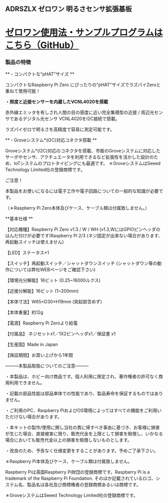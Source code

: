 <!--
---
name: ADRSZLX
class: board
type: other
formfactor: pHAT
manufacturer: BitTradeOne
description: ADRSZLX ゼロワン 明るさセンサ拡張基板
url: http://bit-trade-one.co.jp/product/module/adrszlx/
github: https://github.com/bit-trade-one/RasPi-Zero-One-Series/tree/master/2nd/ADRSZLX_Luminance_Sensor
buy: http://btoshop.jp/2018/08/20/4562469771878/
image: 'adrszlx.png'
pincount: 40
eeprom: no
power:
  '1':
  '2':
ground:
  '6':
  '9':
  '14':
  '20':
  '25':
  '30':
  '34':
  '39':
pin:
  '3':
    mode: i2c
  '5':
    mode: i2c
  '31':
    name: ShutDownSW
    mode: input
    active: low
  '37':
    name: StatusLED
    mode: output
    active: high
i2c:
  '0x00':
    name: device display name
    device: chip name
-->
ADRSZLX ゼロワン 明るさセンサ拡張基板
-----------------------
<!--
<img alt="WP-製品紹介M48-ADRSZLX-MAIN" class="alignnone size-full wp-image-7891" height="300" sizes="(max-width: 696px) 100vw, 696px" src="http://bit-trade-one.co.jp/wp/wp-content/uploads/2018/08/5c214ecdcbccea9e44bde2daeee34f33.png" srcset="http://bit-trade-one.co.jp/wp/wp-content/uploads/2018/08/5c214ecdcbccea9e44bde2daeee34f33.png 696w, http://bit-trade-one.co.jp/wp/wp-content/uploads/2018/08/5c214ecdcbccea9e44bde2daeee34f33-300x129.png 300w" width="696"/>

![WP-製品紹介M48-ADRSZLX-MAIN](data:image/svg+xml,%3Csvg%20xmlns=%22http://www.w3.org/2000/svg%22%20viewBox=%220%200%20696%20300%22%3E%3C/svg%3E)
============================================================================================================================================================================================================================================================================================================================================================================================================================================================================================================================================================================================================================
-->

**[ゼロワン使用法・サンプルプログラムはこちら（GitHub）](https://github.com/bit-trade-one/RasPi-Zero-One-Series)**
===========================================================================================

### 製品の特徴

**・コンパクトな”pHAT”サイズ   **

コンパクトなRaspberry Pi Zero にぴったりの”pHAT”サイズでラズパイZeroと重ねて使用可能！

**・照度と近接センサーを内蔵したVCNL4020を搭載**

赤外線エミッタを有しされ人間の目の感度に近い完全集積型の近接 / 周辺光センサであるデジタル光センサ VCNL4020をI2C接続で搭載。

ラズパイゼロで明るさを高精度で容易に測定可能です。

**・Groveシステム\*(I2C)対応コネクタ搭載    **

Groveシステム\*(I2C)対応のコネクタを搭載、市販のGroveシステムに対応したサーボやセンサ、アクチュエータを利用できるなど拡張性を活かした設計のため、IoTシステムのプロトタイピングにも最適です。 ＊GroveシステムはSeeed Technology Limited社の登録商標です。

ご注意！

本製品をお使いになるには電子工作や電子回路についての一般的な知識が必要です。

（＊Raspberry Pi Zero本体及びケース、ケーブル類は付属致しません。） 
<!--
[

<img alt="WP-製品紹介M48-ADRSZLX-SUB" class="alignnone size-full wp-image-7892" height="186" sizes="(max-width: 693px) 100vw, 693px" src="http://bit-trade-one.co.jp/wp/wp-content/uploads/2018/08/94557135da325cf135b19faf66127a2b.png" srcset="http://bit-trade-one.co.jp/wp/wp-content/uploads/2018/08/94557135da325cf135b19faf66127a2b.png 693w, http://bit-trade-one.co.jp/wp/wp-content/uploads/2018/08/94557135da325cf135b19faf66127a2b-300x81.png 300w" width="693"/>

![WP-製品紹介M48-ADRSZLX-SUB](data:image/svg+xml,%3Csvg%20xmlns=%22http://www.w3.org/2000/svg%22%20viewBox=%220%200%20693%20186%22%3E%3C/svg%3E)](http://bit-trade-one.co.jp/wp/wp-content/uploads/2018/08/94557135da325cf135b19faf66127a2b.png)
-->

**基本仕様      **

【対応機種】Raspberry Pi Zero v1.3 / W / WH (v1.3,WにはGPIOピンヘッダのはんだ付けが必要です)Raspberry Pi 2/3 (ネジ固定が出来ない場合があります、再起動スイッチは使えません)

【LED】ステータス×1

【スイッチ】再起動スイッチ／シャットダウンスイッチ (シャットダウン等の動作については弊社WEBページをご確認下さい)

【環境光分解能】16ビット (0.25~16000ルクス)

【近接分解能】16ビット (1~200mm)

【本体寸法】W65×D30×H19mm (突起部含めず)

【本体重量】約12g

【電源】Raspberry Pi Zeroより給電

【付属品】 ネジセットx1／1X2ピンヘッダx1／保証書 x1

【生産国】Made in Japan

【保証期間】お買い上げから1年間

―――本製品取扱についてのご注意―――

・本製品は、ホビー向け商品です。個人利用に限定され、著作権者の許可なく商用利用できません。

・記載の部品性能は部品単体での性能であり、製品寿命を保証するものではありません。

・ご利用のPC、Raspberry PiおよびOS環境によってはすべての機能をご利用いただけない場合があります。

・本キットの製作/使用に関し当社の責に帰すべき事由に基づき、お客様に損害が生じた場合、直接被害に限り、販売代金を上限として損害を賠償し、いかなる場合においても販売代金以上の損害を賠償しないものとします。

・改良のため、予告なく仕様変更をすることがあります。予めご了承下さい。

＊Raspberry Pi本体及びケース、ケーブル類は付属致しません。

Raspberry Piは英国Raspberry Pi財団の登録商標です。Raspberry Pi is a trademark of the Raspberry Pi Foundation. そのほか記載されているロゴ、システム名、製品名は各社及び商標権者の登録商標あるいは商標です。

＊GroveシステムはSeeed Technology Limited社の登録商標です。
